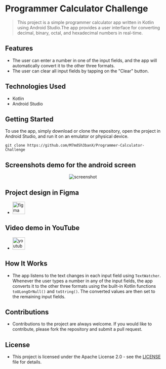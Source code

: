# Programmer Calculator Challenge
> This project is a simple programmer calculator app written in Kotlin using Android Studio.The app provides a user interface for converting decimal, binary, octal, and hexadecimal numbers in real-time.

## Features
  - The user can enter a number in one of the input fields, and the app will automatically convert it to the other three formats.
  - The user can clear all input fields by tapping on the "Clear" button.

## Technologies Used
  - Kotlin
  - Android Studio

## Getting Started
To use the app, simply download or clone the repository, open the project in Android Studio, and run it on an emulator or physical device.
```git
git clone https://github.com/M7mdSh3banX/Programmer-Calculator-Challenge
```

## Screenshots demo for the android screen
<p align="center">
<img alt="screenshot" src="https://github.com/M7mdSh3banX/Programmer-Calculator-Challenge/blob/master/Screenshot%20Demo.jpeg">
</p>

## Project design in Figma
  - <a href="https://www.figma.com/file/43Pym3PMzuY1Sxd3PEXTXY/Projects-with-Material-3-Design-Kit?node-id=53331%3A27471&t=vVZgNfsBONbaKRGL-1" target="_blank" rel="noreferrer"> <img src="https://www.vectorlogo.zone/logos/figma/figma-icon.svg" alt="figma" width="40" height="40"/> </a>

## Video demo in YouTube
  - <a href="https://youtu.be/7j_SRAKSHrU" target="_blank" rel="noreferrer"> <img src="https://cdn-icons-png.flaticon.com/512/3938/3938026.png" alt="youtube" width="40" height="40"/> </a>

## How It Works
  - The app listens to the text changes in each input field using ```TextWatcher```. Whenever the user types a number in any of the input fields, the app converts it to the other three formats using the built-in Kotlin functions ```toULongOrNull()``` and ```toString()```. The converted values are then set to the remaining input fields.

## Contributions
  - Contributions to the project are always welcome. If you would like to contribute, please fork the repository and submit a pull request.

## License
  - This project is licensed under the Apache License 2.0 - see the [LICENSE](https://github.com/M7mdSh3banX/Programmer-Calculator-Challenge/blob/master/LICENCE.md) file for details.

